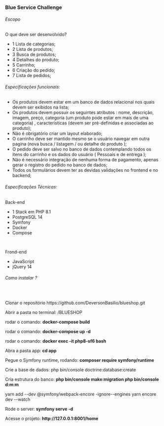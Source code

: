 <h3>Blue Service Challenge</h3>

<h6>Escopo</h6>
  <p>O que deve ser desenvolvido?</p>
  <ul>
    <li>1 Lista de categorias;</li>
    <li>2 Lista de produtos;  </li>
    <li>3 Busca de produtos;  </li>
    <li>4 Detalhes do produto;</li>
    <li>5 Carrinho;           </li>
    <li>6 Criação do pedido;  </li>
    <li>7 Lista de pedidos;   </li>
  </ul>

<h6>Especificações funcionais:</h6>
    <ul>
      <li>Os produtos devem estar em um banco de dados relacional nos quais devem ser exibidos na lista;</li>
      <li>Os produtos devem possuir os seguintes atributos : nome, descrição, imagem, preço, categoria (um produto pode estar em mais de uma categoria) , características (devem ser pré-definidas e associadas ao produto); </li>
      <li>Não é obrigatório criar um layout elaborado;</li>
      <li>O carrinho deve ser mantido mesmo se o usuário navegar em outra pagina (nova busca / listagem / ou detalhe do produto ); </li>
      <li>O pedido deve ser salvo no banco de dados contemplando todos os itens do carrinho e os dados do usuário ( Pessoais e de entrega ); </li>
      <li>Não é necessário integração de nenhuma forma de pagamento, apenas gerar o registro do pedido no banco de dados; </li>
      <li>Todos os formulários devem ter as devidas validações no frontend e no backend; </li>
    </ul>
 
<h6>Especificações Técnicas:</h6>
  <p>Back-end</p>
  <ul>
    <li>1 Stack em PHP 8.1</li>
    <li>PostgreSQL 14</li>
    <li>Symfony</li>    
    <li>Docker</li>
    <li>Compose</li>
  </ul>
  </br>
  <p>Frond-end</p>
  <ul>
    <li>JavaScript</li>
    <li>jQuery 14</li>    
  </ul>

<h6> Como instalar ?</h6>

</br>
<p>
    Clonar o repositório
    https://github.com/DeversonBasilio/blueshop.git
</p>

<p>
    Abrir a pasta no terminal: /BLUESHOP
</p>

<p>
    rodar o comando: <b>docker-compose build</b>
</p>

<p>
    rodar o comando: <b>docker-compose up -d</b>
</p>

<p>
    rodar o comando: <b>docker exec -it php8-sf6 bash</b>
</p>

<p>
    Abra a pasta app: <b>cd app</b>
</p

<p>
    Pegue o Symfony runtime, rodando: <b>composer require symfony/runtime</b>
</p

<p>
    Crie a base de dados: php bin/console doctrine:database:create
</p

<p>
    Cria estrutura do banco: 
      <b>php bin/console make:migration  </b>
      <b>php bin/console d:m:m </b>
</p>

<p>
    yarn add --dev @symfony/webpack-encore -ignore--engines
    yarn encore dev --watch
</p>

<p>
    Rode o server: 
      <b> symfony serve -d </b>
</p>
  
<p>
    Acesse o projeto: 
      <b> http://127.0.0.1:8001/home </b>
</p>
